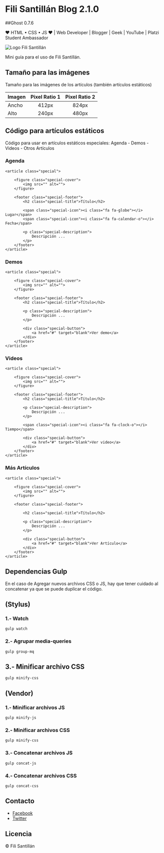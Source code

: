 # Fili Santillán Blog 2.1.0
##Ghost 0.7.6

❤ HTML • CSS • JS ❤ | Web Developer | Blogger | Geek | YouTube | Platzi Student Ambassador

![Logo Fili Santillán](https://s-media-cache-ak0.pinimg.com/originals/4b/2a/8a/4b2a8aedb10dc94db8b720acfecf703a.png)

Mini guía para el uso de Fili Santillán.

## Tamaño para las imágenes 

Tamaño para las imágenes de los artículos (también artículos estáticos)

| Imagen        | Pixel Ratio 1 | Pixel Ratio 2 |
| ------------- |:-------------:| :------------:|
| Ancho         | 412px         | 824px         |
| Alto          | 240px         | 480px         |

## Código para artículos estáticos

Código para usar en artículos estáticos especiales: Agenda - Demos - Videos - Otros Artículos

### Agenda
```
<article class="special">

    <figure class="special-cover">
        <img src="" alt="">
    </figure>

    <footer class="special-footer">
        <h2 class="special-title">Título</h2>

        <span class="special-icon"><i class="fa fa-globe"></i> Lugar</span>
        <span class="special-icon"><i class="fa fa-calendar-o"></i> Fecha</span>

        <p class="special-description">
            Descripción ...
        </p>
    </footer>
</article>
```

### Demos
```
<article class="special">

    <figure class="special-cover">
        <img src="" alt="">
    </figure>

    <footer class="special-footer">
        <h2 class="special-title">Título</h2>

        <p class="special-description">
            Descripción ...
        </p>

        <div class="special-button">
            <a href="#" target="blank">Ver demo</a>
        </div>
    </footer>
</article>

```

### Videos
```
<article class="special">

    <figure class="special-cover">
        <img src="" alt="">
    </figure>

    <footer class="special-footer">
        <h2 class="special-title">Título</h2>

        <p class="special-description">
            Descripción ... 
        </p>

        <span class="special-icon"><i class="fa fa-clock-o"></i> Tiempo</span>

        <div class="special-button">
            <a href="#" target="blank">Ver video</a>
        </div>
    </footer>
</article>
```

### Más Artículos
```
<article class="special">

    <figure class="special-cover">
        <img src="" alt="">
    </figure>

    <footer class="special-footer">

        <h2 class="special-title">Título</h2>

        <p class="special-description">
            Descripción ...
        </p>

        <div class="special-button">
            <a href="#" target="blank">Ver Artículo</a>
        </div>
    </footer>
</article>
```

## Dependencias Gulp

En el caso de Agregar nuevos archivos CSS o JS, hay que tener cuidado al concatenar ya que se puede duplicar el código.

## (Stylus)

### 1.- Watch
```
gulp watch
```

### 2.- Agrupar media-queries
```
gulp group-mq
```

## 3.- Minificar archivo CSS
```
gulp minify-css
```

## (Vendor)

### 1.- Minificar archivos JS
```
gulp minify-js
```

### 2.- Minificar archivos CSS
```
gulp minify-css
```

### 3.- Concatenar archivos JS
```
gulp concat-js
```

### 4.- Concatenar archivos CSS
```
gulp concat-css
```

## Contacto

* [Facebook](https://www.facebook.com/FiliSantillanMX)
* [Twitter](https://twitter.com/FiliMX)

## Licencia

© Fili Santillán